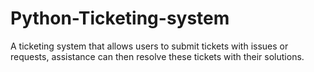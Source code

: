 # Python-Ticketing-system
A ticketing system that allows users to submit tickets with issues or requests, assistance can then resolve these tickets with their solutions.
